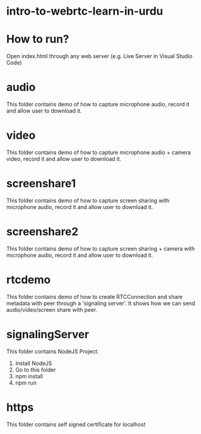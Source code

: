 # intro-to-webrtc-learn-in-urdu

# How to run?

Open index.html through any web server (e.g. Live Server in Visual Studio Code)

# audio

This folder contains demo of how to capture microphone audio, record it and allow user to download it.

# video

This folder contains demo of how to capture microphone audio + camera video, record it and allow user to download it.

# screenshare1

This folder contains demo of how to capture screen sharing with microphone audio, record it and allow user to download it.

# screenshare2

This folder contains demo of how to capture screen sharing + camera with microphone audio, record it and allow user to download it.

# rtcdemo

This folder contains demo of how to create RTCConnection and share metadata with peer through a 'signaling server'. It shows how we can send audio/video/screen share with peer.

# signalingServer

This folder contains NodeJS Project. 
1) Install NodeJS
2) Go to this folder 
3) npm install 
4) npm run 

# https

This folder contains self signed certificate for localhost

